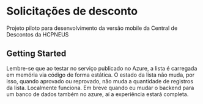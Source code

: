 # Solicitações de desconto

Projeto piloto para desenvolvimento da versão mobile da Central de Descontos da HCPNEUS

## Getting Started

Lembre-se que ao testar no serviço publicado no Azure, a lista é carregada em memória via código de forma estática. O estado da lista não muda, por isso, quando aprovado ou reprovado, não muda a quantidade de registros da lista. Localmente funciona. Em breve quando eu mudar o backend para um banco de dados também no azure, aí a experiência estará completa.

